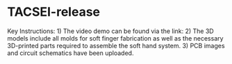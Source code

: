 # TACSEI-release


Key Instructions:
    1) The video demo can be found via the link:
    2) The 3D models include all molds for soft finger fabrication as well as the necessary 3D-printed parts required to assemble the soft hand system.
    3) PCB images and circuit schematics have been uploaded.
